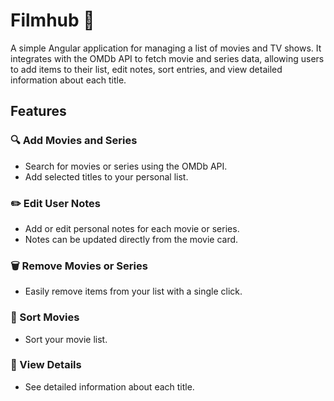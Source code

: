 # Filmhub 🎥

A simple Angular application for managing a list of movies and TV shows. It integrates with the OMDb API to fetch movie and series data, allowing users to add items to their list, edit notes, sort entries, and view detailed information about each title.

## Features

### 🔍 Add Movies and Series
- Search for movies or series using the OMDb API.
- Add selected titles to your personal list.

### ✏️ Edit User Notes
- Add or edit personal notes for each movie or series.
- Notes can be updated directly from the movie card.

### 🗑️ Remove Movies or Series
- Easily remove items from your list with a single click.

### 🔄 Sort Movies
- Sort your movie list.

### 📄 View Details
- See detailed information about each title.
